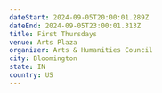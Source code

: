```yaml
---
dateStart: 2024-09-05T20:00:01.289Z
dateEnd: 2024-09-05T23:00:01.313Z
title: First Thursdays
venue: Arts Plaza
organizer: Arts & Humanities Council
city: Bloomington
state: IN
country: US
---
```

